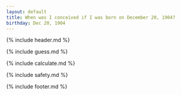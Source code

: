 ```yaml
---
layout: default
title: When was I conceived if I was born on December 20, 1904?
birthday: Dec 20, 1904
---
```


{% include header.md %}

{% include guess.md %}

{% include calculate.md %}

{% include safety.md %}

{% include footer.md %}



